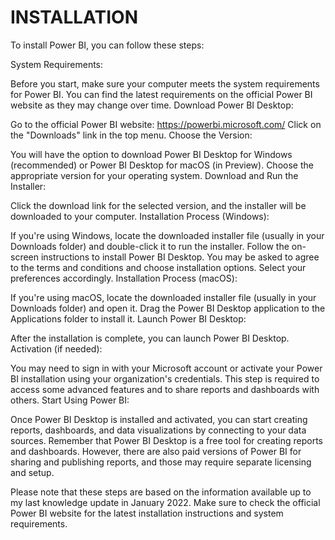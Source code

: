 # INSTALLATION
To install Power BI, you can follow these steps:

System Requirements:

Before you start, make sure your computer meets the system requirements for Power BI. You can find the latest requirements on the official Power BI website as they may change over time.
Download Power BI Desktop:

Go to the official Power BI website: https://powerbi.microsoft.com/
Click on the "Downloads" link in the top menu.
Choose the Version:

You will have the option to download Power BI Desktop for Windows (recommended) or Power BI Desktop for macOS (in Preview). Choose the appropriate version for your operating system.
Download and Run the Installer:

Click the download link for the selected version, and the installer will be downloaded to your computer.
Installation Process (Windows):

If you're using Windows, locate the downloaded installer file (usually in your Downloads folder) and double-click it to run the installer.
Follow the on-screen instructions to install Power BI Desktop.
You may be asked to agree to the terms and conditions and choose installation options. Select your preferences accordingly.
Installation Process (macOS):

If you're using macOS, locate the downloaded installer file (usually in your Downloads folder) and open it.
Drag the Power BI Desktop application to the Applications folder to install it.
Launch Power BI Desktop:

After the installation is complete, you can launch Power BI Desktop.
Activation (if needed):

You may need to sign in with your Microsoft account or activate your Power BI installation using your organization's credentials. This step is required to access some advanced features and to share reports and dashboards with others.
Start Using Power BI:

Once Power BI Desktop is installed and activated, you can start creating reports, dashboards, and data visualizations by connecting to your data sources.
Remember that Power BI Desktop is a free tool for creating reports and dashboards. However, there are also paid versions of Power BI for sharing and publishing reports, and those may require separate licensing and setup.

Please note that these steps are based on the information available up to my last knowledge update in January 2022. Make sure to check the official Power BI website for the latest installation instructions and system requirements.

